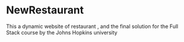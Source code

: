 # NewRestaurant
This a dynamic website of  restaurant , and the final solution for the Full Stack course by the Johns Hopkins university

